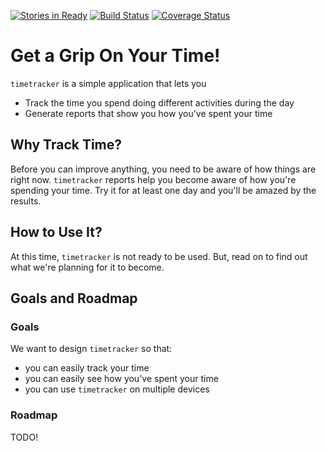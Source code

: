 [![Stories in Ready](https://badge.waffle.io/mikaeilorfanian/timetracker.png?label=ready&title=Ready)](https://waffle.io/mikaeilorfanian/timetracker?utm_source=badge)
[![Build Status](https://travis-ci.org/mikaeilorfanian/timetracker.svg?branch=master)](https://travis-ci.org/mikaeilorfanian/timetracker)
[![Coverage Status](https://coveralls.io/repos/github/mikaeilorfanian/timetracker/badge.svg?branch=master)](https://coveralls.io/github/mikaeilorfanian/timetracker?branch=master)
# Get a Grip On Your Time!
`timetracker` is a simple application that lets you
* Track the time you spend doing different activities during the day
* Generate reports that show you how you've spent your time

## Why Track Time?
Before you can improve anything, you need to be aware of how things are right now. `timetracker` reports help you become aware of how you're spending your time. Try it for at least one day and you'll be amazed by the results.

## How to Use It?
At this time, `timetracker` is not ready to be used. But, read on to find out what we're planning for it to become.

## Goals and Roadmap
### Goals
We want to design `timetracker` so that:
* you can easily track your time
* you can easily see how you've spent your time
* you can use `timetracker` on multiple devices

### Roadmap
TODO!

